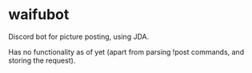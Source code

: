 # waifubot
Discord bot for picture posting, using JDA.

Has no functionality as of yet (apart from parsing !post commands, and storing the request).
